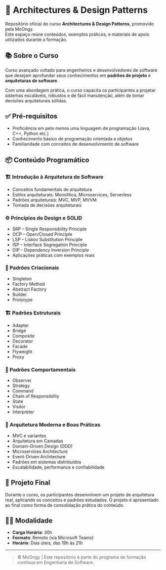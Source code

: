 # 🧱 Architectures & Design Patterns

Repositório oficial do curso **Architectures & Design Patterns**, promovido pela MoOngy.  
Este espaço reúne conteúdos, exemplos práticos, e materiais de apoio utilizados durante a formação.

## 📚 Sobre o Curso

Curso avançado voltado para engenheiros e desenvolvedores de software que desejam aprofundar seus conhecimentos em **padrões de projeto** e **arquiteturas de software**.

Com uma abordagem prática, o curso capacita os participantes a projetar sistemas escaláveis, robustos e de fácil manutenção, além de tomar decisões arquiteturais sólidas.

## ✅ Pré-requisitos

- Proficiência em pelo menos uma linguagem de programação (Java, C++, Python etc.)
- Conhecimento básico de programação orientada a objetos
- Familiaridade com conceitos de desenvolvimento de software

## 📦 Conteúdo Programático

### 🏗️ Introdução à Arquitetura de Software
- Conceitos fundamentais de arquitetura
- Estilos arquiteturais: Monolítica, Microservices, Serverless
- Padrões arquiteturais: MVC, MVP, MVVM
- Tomada de decisões arquiteturais

### ⚙️ Princípios de Design e SOLID
- SRP – Single Responsibility Principle  
- OCP – Open/Closed Principle  
- LSP – Liskov Substitution Principle  
- ISP – Interface Segregation Principle  
- DIP – Dependency Inversion Principle  
- Aplicações práticas com exemplos reais

### 🧬 Padrões Criacionais
- Singleton
- Factory Method
- Abstract Factory
- Builder
- Prototype

### 🏗️ Padrões Estruturais
- Adapter
- Bridge
- Composite
- Decorator
- Facade
- Flyweight
- Proxy

### 🧠 Padrões Comportamentais
- Observer
- Strategy
- Command
- Chain of Responsibility
- State
- Visitor
- Interpreter

### 🧩 Arquitetura Moderna e Boas Práticas
- MVC e variantes
- Arquitetura em Camadas
- Domain-Driven Design (DDD)
- Microservices Architecture
- Event-Driven Architecture
- Padrões em sistemas distribuídos
- Escalabilidade, performance e confiabilidade

## 🎯 Projeto Final

Durante o curso, os participantes desenvolvem um projeto de arquitetura real, aplicando os conceitos e padrões estudados. O projeto é apresentado ao final como forma de consolidação prática do conteúdo.

## 👨‍🏫 Modalidade

- **Carga Horária**: 30h  
- **Formato**: Remoto (via Microsoft Teams)  
- **Horário**: Dias úteis, das 19h às 21h

---

> © MoOngy | Este repositório é parte do programa de formação contínua em Engenharia de Software.
